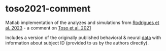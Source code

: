 # toso2021-comment

Matlab implementation of the analyzes and simulations from [Rodrigues et al. 2023](https://www.biorxiv.org/content/10.1101/2023.11.13.566826v1.article-metrics) - a comment on [Toso et al. 2021](https://doi.org/10.1016/j.neuron.2021.08.020)

Includes a version of the originally published behavioral & neural [data](https://data.mendeley.com/datasets/wp9h39kbtv/2) with information about subject ID (provided to us by the authors directly).
